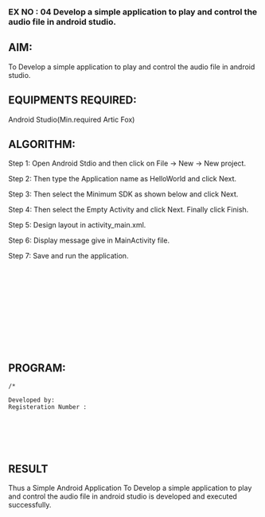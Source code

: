 ### EX NO : 04 Develop a simple application to play and control the audio file in android studio.


## AIM:

To Develop a simple application to play and control the audio file in android studio.

## EQUIPMENTS REQUIRED:

Android Studio(Min.required Artic Fox)

## ALGORITHM:

Step 1: Open Android Stdio and then click on File -> New -> New project.

Step 2: Then type the Application name as HelloWorld and click Next. 

Step 3: Then select the Minimum SDK as shown below and click Next.

Step 4: Then select the Empty Activity and click Next. Finally click Finish.

Step 5: Design layout in activity_main.xml.

Step 6: Display message give in MainActivity file.

Step 7: Save and run the application.

## </br></br></br></br></br></br></br>PROGRAM:
```
/*

Developed by: 
Registeration Number : 

```








## </br></br></br>RESULT
Thus a Simple Android Application To Develop a simple application to play and control the audio file in android studio is developed and executed successfully.
